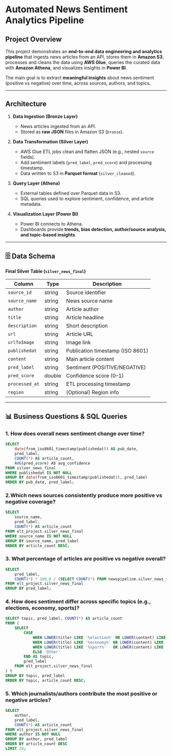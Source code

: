 # Automated News Sentiment Analytics Pipeline

##  Project Overview  
This project demonstrates an **end-to-end data engineering and analytics pipeline** that ingests news articles from an API, stores them in **Amazon S3**, processes and cleans the data using **AWS Glue**, queries the curated data with **Amazon Athena**, and visualizes insights in **Power BI**.  

The main goal is to extract **meaningful insights** about news sentiment (positive vs negative) over time, across sources, authors, and topics.  

---

##  Architecture  

1. **Data Ingestion (Bronze Layer)**  
   - News articles ingested from an API.  
   - Stored as **raw JSON** files in Amazon S3 (`bronze`).  

2. **Data Transformation (Silver Layer)**  
   - AWS Glue ETL jobs clean and flatten JSON (e.g., nested `source` fields).  
   - Add sentiment labels (`pred_label`, `pred_score`) and processing timestamp.  
   - Data written to S3 in **Parquet format** (`silver_cleaned`).  

3. **Query Layer (Athena)**  
   - External tables defined over Parquet data in S3.  
   - SQL queries used to explore sentiment, confidence, and article metadata.  

4. **Visualization Layer (Power BI)**  
   - Power BI connects to Athena.  
   - Dashboards provide **trends, bias detection, author/source analysis, and topic-based insights**.  

---

## 🗄️ Data Schema  

**Final Silver Table (`silver_news_final`)**

| Column        | Type    | Description |
|---------------|---------|-------------|
| `source_id`   | string  | Source identifier |
| `source_name` | string  | News source name |
| `author`      | string  | Article author |
| `title`       | string  | Article headline |
| `description` | string  | Short description |
| `url`         | string  | Article URL |
| `urlToImage`  | string  | Image link |
| `publishedat` | string  | Publication timestamp (ISO 8601) |
| `content`     | string  | Main article content |
| `pred_label`  | string  | Sentiment (POSITIVE/NEGATIVE) |
| `pred_score`  | double  | Confidence score (0–1) |
| `processed_at`| string  | ETL processing timestamp |
| `region`      | string  | (Optional) Region info |

---

## 📊 Business Questions & SQL Queries  
### 1. How does overall news sentiment change over time?  
```sql
SELECT 
    date(from_iso8601_timestamp(publishedat)) AS pub_date,
    pred_label,
    COUNT(*) AS article_count,
    AVG(pred_score) AS avg_confidence
FROM silver_news_final
WHERE publishedat IS NOT NULL
GROUP BY date(from_iso8601_timestamp(publishedat)), pred_label
ORDER BY pub_date, pred_label;

```
### 2.Which news sources consistently produce more positive vs negative coverage?
```sql
SELECT 
    source_name,
    pred_label,
    COUNT(*) AS article_count
FROM elt_project.silver_news_final
WHERE source_name IS NOT NULL
GROUP BY source_name, pred_label
ORDER BY article_count DESC;
```

### 3. What percentage of articles are positive vs negative overall?
```sql
SELECT 
    pred_label,
    COUNT(*) * 100.0 / (SELECT COUNT(*) FROM newspipeline.silver_news_final) AS percentage
FROM elt_project.silver_news_final
GROUP BY pred_label;
```
### 4. How does sentiment differ across specific topics (e.g., elections, economy, sports)?
```sql
SELECT topic, pred_label, COUNT(*) AS article_count
FROM (
    SELECT 
        CASE 
            WHEN LOWER(title) LIKE '%election%' OR LOWER(content) LIKE '%election%' THEN 'Elections'
            WHEN LOWER(title) LIKE '%economy%' OR LOWER(content) LIKE '%economy%' THEN 'Economy'
            WHEN LOWER(title) LIKE '%sport%'   OR LOWER(content) LIKE '%sport%'   THEN 'Sports'
            ELSE 'Other'
        END AS topic,
        pred_label
    FROM elt_project.silver_news_final
) t
GROUP BY topic, pred_label
ORDER BY topic, article_count DESC;
```

### 5. Which journalists/authors contribute the most positive or negative articles?
```sql
SELECT 
    author,
    pred_label,
    COUNT(*) AS article_count
FROM elt_project.silver_news_final
WHERE author IS NOT NULL
GROUP BY author, pred_label
ORDER BY article_count DESC
LIMIT 20;
```



